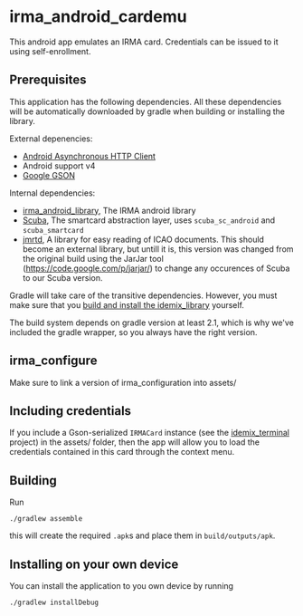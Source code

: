 # irma_android_cardemu

This android app emulates an IRMA card. Credentials can be issued to it using self-enrollment.

## Prerequisites

This application has the following dependencies.  All these dependencies will be automatically downloaded by gradle when building or installing the library.

External depenencies:

 * [Android Asynchronous HTTP Client](http://loopj.com/android-async-http/)
 * Android support v4
 * [Google GSON](https://code.google.com/p/google-gson/)

Internal dependencies:

 * [irma_android_library](https://github.com/credentials/irma_android_library/), The IRMA android library
 * [Scuba](https://github.com/credentials/scuba), The smartcard abstraction layer, uses `scuba_sc_android` and `scuba_smartcard`
 * [jmrtd](http://jmrtd.org/), A library for easy reading of ICAO documents. This should become an external library, but untill it is, this version was changed from the original build using the JarJar tool (https://code.google.com/p/jarjar/) to change any occurences of Scuba to our Scuba version.

Gradle will take care of the transitive dependencies. However, you must make sure that you [build and install the idemix_library](https://github.com/credentials/idemix_library/) yourself.

The build system depends on gradle version at least 2.1, which is why we've included the gradle wrapper, so you always have the right version.

## irma_configure

Make sure to link a version of irma_configuration into assets/

## Including credentials

If you include a Gson-serialized `IRMACard` instance (see the [idemix_terminal](https://github.com/credentials/idemix_terminal/) project) in the assets/ folder, then the app will allow you to load the credentials contained in this card through the context menu.

## Building

Run

    ./gradlew assemble

this will create the required `.apk`s and place them in `build/outputs/apk`.

## Installing on your own device

You can install the application to you own device by running

    ./gradlew installDebug
